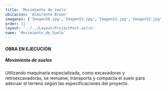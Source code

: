 ```yaml
---
title: 'Movimiento de Suelo'
ubicacion: 'Almirante Brown'
imagenes: ['Imagen50.jpg','Imagen51.jpg','Imagen52.jpg','Imagen53.jpg','Imagen54.jpg','Imagen55.jpg',Almirante_Brown (1).jpeg,Almirante_Brown (2).jpeg,Almirante_Brown (3).jpeg,Almirante_Brown (4).jpeg,Almirante_Brown (5).jpeg]
order: 11
layout: '../../Layout/ProjectPost.astro'
name: 'Movimiento_de_Suelo'
---
```

#### **OBRA EN EJECUCIÓN**

##### Movimiento de suelos

Utilizando maquinaria especializada, como excavadoras y retroexcavadoras, 
se remueve, transporta y compacta el suelo para adecuar el terreno según las especificaciones del proyecto.
